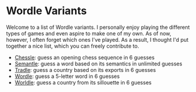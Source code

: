 # Wordle Variants

Welcome to a list of Wordle variants. I personally enjoy playing the different
types of games and even aspire to make one of my own. As of now, however, I
often forget which ones I've played. As a result, I thought I'd put together
a nice list, which you can freely contribute to. 

- [Chessle][chessle]: guess an opening chess sequence in 6 guesses
- [Semantle][semantle]: guess a word based on its semantics in unlimited guesses
- [Tradle][tradle]: guess a country based on its exports in 6 guesses
- [Wordle][wordle]: guess a 5-letter word in 6 guesses
- [Worldle][worldle]: guess a country from its sillouette in 6 guesses


[chessle]: https://jackli.gg/chessle/
[semantle]: https://semantle.com/
[tradle]: https://oec.world/en/tradle/
[wordle]: https://www.nytimes.com/games/wordle/index.html
[worldle]: https://worldle.teuteuf.fr/
